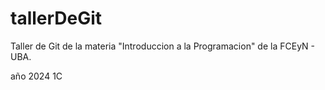 # tallerDeGit

Taller de Git de la materia "Introduccion a la Programacion" de la FCEyN - UBA.

año 2024 1C

